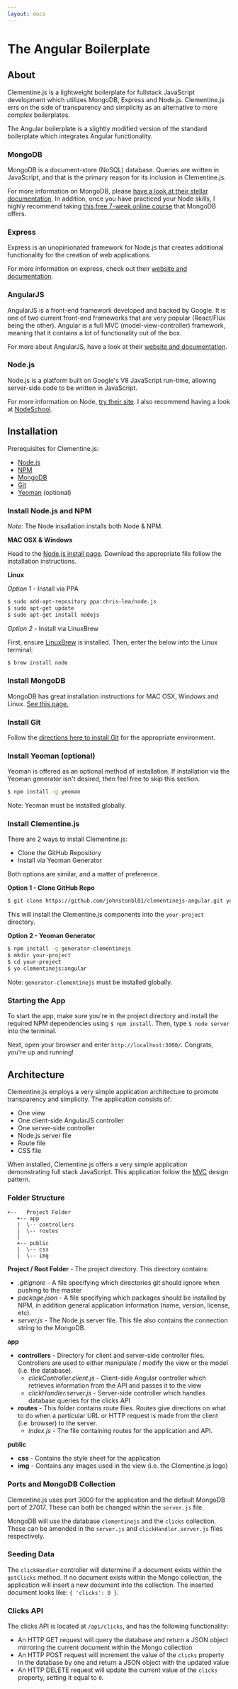 ```yaml
---
layout: docs
---
```


# The Angular Boilerplate

## About

Clementine.js is a lightweight boilerplate for fullstack JavaScript development which utilizes MongoDB, Express and Node.js. Clementine.js errs on the side of transparency and simplicity as an alternative to more complex boilerplates.

The Angular boilerplate is a slightly modified version of the standard boilerplate which integrates Angular functionality.

### MongoDB

MongoDB is a document-store (NoSQL) database. Queries are written in JavaScript, and that is the primary reason for its inclusion in Clementine.js.

For more information on MongoDB, please [have a look at their stellar documentation](http://docs.mongodb.org/manual/). In addition, once you have practiced your Node skills, I highly recommend taking [this free 7-week online course](https://university.mongodb.com/courses/M101JS/about) that MongoDB offers.

### Express

Express is an unopinionated framework for Node.js that creates additional functionality for the creation of web applications. 

For more information on express, check out their [website and documentation](http://expressjs.com/).

### AngularJS

AngularJS is a front-end framework developed and backed by Google. It is one of two current front-end frameworks that are very popular (React/Flux being the other). Angular is a full MVC (model-view-controller) framework, meaning that it contains a lot of functionality out of the box. 

For more about AngularJS, have a look at their [website and documentation](https://angularjs.org/).

### Node.js

Node.js is a platform built on Google's V8 JavaScript run-time, allowing server-side code to be written in JavaScript. 

For more information on Node, [try their site](https://nodejs.org/documentation/). I also recommend having a look at [NodeSchool](http://nodeschool.io/).

## Installation

Prerequisites for Clementine.js:

- [Node.js](https://nodejs.org/)
- [NPM](https://nodejs.org/)
- [MongoDB](http://www.mongodb.org/)
- [Git](https://git-scm.com/)
- [Yeoman](http://yeoman.io/) (optional)

### Install Node.js and NPM

_Note:_ The Node insallation installs both Node & NPM.

**MAC OSX & Windows**

Head to the [Node.js install page](https://nodejs.org/download/). Download the appropriate file follow the installation instructions.

**Linux**

_Option 1_ - Install via PPA

```bash
$ sudo add-apt-repository ppa:chris-lea/node.js
$ sudo apt-get update
$ sudo apt-get install nodejs
```

_Option 2_ - Install via LinuxBrew

First, ensure [LinuxBrew](http://brew.sh/linuxbrew/) is installed. Then, enter the below into the Linux terminal:

```bash
$ brew install node
```

### Install MongoDB

MongoDB has great installation instructions for MAC OSX, Windows and Linux. [See this page.](http://docs.mongodb.org/manual/installation/)

### Install Git

Follow the [directions here to install Git](https://git-scm.com/book/en/v2/Getting-Started-Installing-Git) for the appropriate environment.

### Install Yeoman (optional)

Yeoman is offered as an optional method of installation. If installation via the Yeoman generator isn't desired, then feel free to skip this section.

```bash
$ npm install -g yeoman
```

Note: Yeoman must be installed globally.

### Install Clementine.js

There are 2 ways to install Clementine.js:

- Clone the GitHub Repository
- Install via Yeoman Generator

Both options are similar, and a matter of preference.

**Option 1 - Clone GitHub Repo**

```bash
$ git clone https://github.com/johnstonbl01/clementinejs-angular.git your-project
```

This will install the Clementine.js components into the `your-project` directory.

**Option 2 - Yeoman Generator**

```bash
$ npm install -g generator-clementinejs
$ mkdir your-project
$ cd your-project
$ yo clementinejs:angular
```

Note: `generator-clementinejs` must be installed globally.

### Starting the App

To start the app, make sure you're in the project directory and install the required NPM dependencies using `$ npm install`. Then, type `$ node server` into the terminal.

Next, open your browser and enter `http://localhost:3000/`. Congrats, you're up and running!

## Architecture

Clementine.js employs a very simple application architecture to promote transparency and simplicity. The application consists of:

- One view
- One client-side AngularJS controller
- One server-side controller
- Node.js server file
- Route file
- CSS file

When installed, Clementine.js offers a very simple application demonstrating full stack JavaScript. This application follow the [MVC](https://en.wikipedia.org/wiki/Model%E2%80%93view%E2%80%93controller) design pattern. 

### Folder Structure

```
+--   Project Folder
   +-- app
   |  \-- controllers
   |  \-- routes
   |
   +-- public
   |  \-- css
   |  \-- img
```

**Project / Root Folder** - The project directory. This directory contains:

- _.gitignore_ - A file specifying which directories git should ignore when pushing to the master
- _package.json_ - A file specifying which packages should be installed by NPM, in addition general application information (name, version, license, etc).
- _server.js_ - The Node.js server file. This file also contains the connection string to the MongoDB.

**app**

- **controllers** - Directory for client and server-side controller files. Controllers are used to either manipulate / modify the view or the model (i.e. the database).
   - _clickController.client.js_ - Client-side Angular controller which retrieves information from the API and passes it to the view
   - _clickHandler.server.js_ - Server-side controller which handles database queries for the clicks API
- **routes** - This folder contains route files. Routes give directions on what to do when a particular URL or HTTP request is made from the client (i.e. browser) to the server.
   - _index.js_ - The file containing routes for the application and API.

**public**

- **css** - Contains the style sheet for the application
- **img** - Contains any images used in the view (i.e. the Clementine.js logo)

### Ports and MongoDB Collection

Clementine.js uses port 3000 for the application and the default MongoDB port of 27017. These can both be changed within the `server.js` file.

MongoDB will use the database `clementinejs` and the `clicks` collection. These can be amended in the `server.js` and `clickHandler.server.js` files respectively.

### Seeding Data

The `clickHandler` controller will determine if a document exists within the `getClicks` method. If no document exists within the Mongo collection, the application will insert a new document into the collection. The inserted document looks like: `{ 'clicks': 0 }`.

### Clicks API

The clicks API is located at `/api/clicks`, and has the following functionality:

- An HTTP GET request will query the database and return a JSON object mirroring the current document within the Mongo collection
- An HTTP POST request will increment the value of the `clicks` property in the database by one and return a JSON object with the updated value
- An HTTP DELETE request will update the current value of the `clicks` property, setting it equal to `0`.